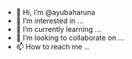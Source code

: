 - 👋 Hi, I’m @ayubaharuna
- 👀 I’m interested in ...
- 🌱 I’m currently learning ...
- 💞️ I’m looking to collaborate on ...
- 📫 How to reach me ...

<!---
ayubaharuna/ayubaharuna is a ✨ special ✨ repository because its `README.md` (this file) appears on your GitHub profile.
You can click the Preview link to take a look at your changes.
--->
